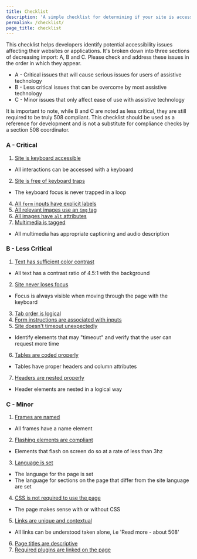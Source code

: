 ```yaml
---
title: Checklist
description: 'A simple checklist for determining if your site is accessible'
permalink: /checklist/
page_title: checklist
---
```

This checklist helps developers identify potential accessibility issues affecting their websites or applications. It's broken down into three sections of decreasing import: A, B and C. Please check and address these issues in the order in which they appear. 

 * A - Critical issues that will cause serious issues for users of assistive technology
 * B - Less critical issues that can be overcome by most assistive technology
 * C - Minor issues that only affect ease of use with assistive technology

It is important to note, while B and C are noted as less critical, they are still required to be truly 508 compliant. This checklist should be used as a reference for development and is not a substitute for compliance checks by a section 508 coordinator.

###  A - Critical

1. <a href='../keyboard'>Site is keyboard accessible</a>
 * All interactions can be accessed with a keyboard
2. <a href='../keyboard'>Site is free of keyboard traps</a>
 * The keyboard focus is never trapped in a loop
4. <a href='../forms'>All `form` inputs have explicit labels</a>
6. <a href='../images'>All relevant images use an `img` tag</a>
5. <a href='../images'>All images have `alt` attributes</a>
6. <a href='../multimedia'>Multimedia is tagged</a>
 * All multimedia has appropriate captioning and audio description

### B - Less Critical
1. <a href='../color'>Text has sufficient color contrast</a>
 * All text has a contrast ratio of 4.5:1 with the background
2. <a href='../keyboard'>Site never loses focus</a>
 * Focus is always visible when moving through the page with the keyboard
3. <a href='../keyboard'>Tab order is logical</a>
4. <a href='../forms'>Form instructions are associated with inputs</a>
5. <a href='../timeouts'>Site doesn't timeout unexpectedly</a>
 * Identify elements that may "timeout" and verify that the user can request more time
6. <a href='../tables'>Tables are coded properly</a>
 * Tables have proper headers and column attributes
7. <a href='../headers'>Headers are nested properly</a>
 * Header elements are nested in a logical way

### C - Minor
1. <a href='../frames'>Frames are named</a>
 * All frames have a name element
2. <a href='../flashing'>Flashing elements are compliant</a>
 * Elements that flash on screen do so at a rate of less than 3hz
3. <a href='../properties'>Language is set</a>
 * The language for the page is set
 * The language for sections on the page that differ from the site language are set
4. <a href='../css'>CSS is not required to use the page</a>
 * The page makes sense with or without CSS
5. <a href='../links'>Links are unique and contextual</a>
 * All links can be understood taken alone, i.e 'Read more - about 508'
6. <a href='../pagetitles'>Page titles are descriptive</a>
7. <a href='../plugins'>Required plugins are linked on the page</a>
